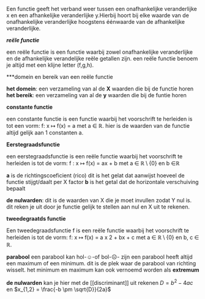 
Een functie geeft het verband weer tussen een onafhankelijke veranderlijke x en een afhankelijke veranderlijke y.Hierbij hoort bij elke waarde van de onafhankelijke veranderlijke hoogstens éénwaarde van de afhankelijke veranderlijke.

***reële functie***

een reële functie is een functie waarbij zowel onafhankelijke veranderlijke en de afhankelijke verandelijke reële getallen zijn.
een reële functie benoem je altijd met een klijne letter (f,g,h).

***domein en bereik van een reële functie

**het domein**: een verzameling van al de **X** waarden die bij de functie horen
**het bereik**: een verzameling van al de **y** waarden die bij de funtie horen 

**constante functie**

een constante functie is een functie waarbij het voorschrift te herleiden is tot een vorm: 
f: x ↦ f(x) = a met a ∈ $\mathbb{R}$. hier is de waarden van de functie altijd gelijk aan 1 constanten a.

**Eerstegraadsfunctie** 

een eerstegraadsfunctie is een reële functie waarbij het voorschrift te herleiden is tot de vorm:
f : x ↦ f(x) = ax + b met a ∈ $\mathbb{R} \setminus \{0\}$ en b ∈$\mathbb{R}$

**a** is de richtingscoeficient (rico) dit is het gelat dat aanwijst hoeveel de functie stijgt/daalt per X factor
**b** is het getal dat de horizontale verschuiving bepaalt 

**de nulwarden**: dit is de waarden van X die je moet invullen zodat Y nul is.
dit reken je uit door je functie gelijk te stellen aan nul en X uit te rekenen.

**tweedegraatds functie**

Een tweedegraadsfunctie f is een reële functie waarbij het voorschrift te herleiden is tot de vorm: f: x ↦ f(x) = a x 2 + bx + c met a ∈ $\mathbb{R} \setminus \{0\}$ en b, c ∈ $\mathbb{R}$.

**parabool**
een parabool kan hol-☺-of bol-☹- zijn 
een parabool heeft altijd een maximum of een minimum. dit is de plek waar de parabool van richting wisselt. het minimum en maximum kan ook vernoemd worden als **extremum**


**de nulwarden**
kan je hier met de [[discriminant]] uit rekenen 
$D = b^2 − 4ac$ en $x_{1,2} = \frac{-b \pm \sqrt{D}}{2a}$







